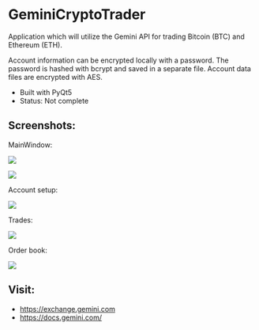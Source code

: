 GeminiCryptoTrader
==================

Application which will utilize the Gemini API for trading Bitcoin (BTC) and
Ethereum (ETH).

Account information can be encrypted locally with a password. The password is
hashed with bcrypt and saved in a separate file. Account data files are
encrypted with AES.

* Built with PyQt5
* Status: Not complete

Screenshots:
------------
MainWindow:
<p><img src="https://i.imgur.com/kn9zvHZ.png" /></p>
<p><img src="https://i.imgur.com/dEXF9vV.png" /></p>
Account setup:
<p><img src="https://i.imgur.com/OGI3bXT.png" /></p>
Trades:
<p><img src="https://i.imgur.com/LqMqdVB.png" /></p>
Order book:
<p><img src="https://i.imgur.com/tNgxkqp.png" /></p>


Visit:
------
* https://exchange.gemini.com
* https://docs.gemini.com/
